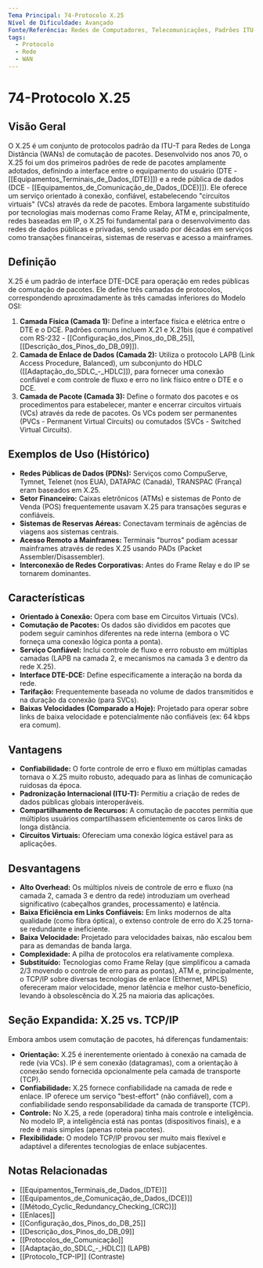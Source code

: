 ```yaml
---
Tema Principal: 74-Protocolo X.25
Nível de Dificuldade: Avançado
Fonte/Referência: Redes de Computadores, Telecomunicações, Padrões ITU-T
tags:
  - Protocolo
  - Rede
  - WAN
---
```


# 74-Protocolo X.25

## Visão Geral

O X.25 é um conjunto de protocolos padrão da ITU-T para Redes de Longa Distância (WANs) de comutação de pacotes. Desenvolvido nos anos 70, o X.25 foi um dos primeiros padrões de rede de pacotes amplamente adotados, definindo a interface entre o equipamento do usuário (DTE - [[Equipamentos_Terminais_de_Dados_(DTE)]]) e a rede pública de dados (DCE - [[Equipamentos_de_Comunicação_de_Dados_(DCE)]]). Ele oferece um serviço orientado à conexão, confiável, estabelecendo "circuitos virtuais" (VCs) através da rede de pacotes. Embora largamente substituído por tecnologias mais modernas como Frame Relay, ATM e, principalmente, redes baseadas em IP, o X.25 foi fundamental para o desenvolvimento das redes de dados públicas e privadas, sendo usado por décadas em serviços como transações financeiras, sistemas de reservas e acesso a mainframes.

## Definição

X.25 é um padrão de interface DTE-DCE para operação em redes públicas de comutação de pacotes. Ele define três camadas de protocolos, correspondendo aproximadamente às três camadas inferiores do Modelo OSI:
1.  **Camada Física (Camada 1):** Define a interface física e elétrica entre o DTE e o DCE. Padrões comuns incluem X.21 e X.21bis (que é compatível com RS-232 - [[Configuração_dos_Pinos_do_DB_25]], [[Descrição_dos_Pinos_do_DB_09]]).
2.  **Camada de Enlace de Dados (Camada 2):** Utiliza o protocolo LAPB (Link Access Procedure, Balanced), um subconjunto do HDLC ([[Adaptação_do_SDLC_-_HDLC]]), para fornecer uma conexão confiável e com controle de fluxo e erro no link físico entre o DTE e o DCE.
3.  **Camada de Pacote (Camada 3):** Define o formato dos pacotes e os procedimentos para estabelecer, manter e encerrar circuitos virtuais (VCs) através da rede de pacotes. Os VCs podem ser permanentes (PVCs - Permanent Virtual Circuits) ou comutados (SVCs - Switched Virtual Circuits).

## Exemplos de Uso (Histórico)

*   **Redes Públicas de Dados (PDNs):** Serviços como CompuServe, Tymnet, Telenet (nos EUA), DATAPAC (Canadá), TRANSPAC (França) eram baseados em X.25.
*   **Setor Financeiro:** Caixas eletrônicos (ATMs) e sistemas de Ponto de Venda (POS) frequentemente usavam X.25 para transações seguras e confiáveis.
*   **Sistemas de Reservas Aéreas:** Conectavam terminais de agências de viagens aos sistemas centrais.
*   **Acesso Remoto a Mainframes:** Terminais "burros" podiam acessar mainframes através de redes X.25 usando PADs (Packet Assembler/Disassembler).
*   **Interconexão de Redes Corporativas:** Antes do Frame Relay e do IP se tornarem dominantes.

## Características

*   **Orientado à Conexão:** Opera com base em Circuitos Virtuais (VCs).
*   **Comutação de Pacotes:** Os dados são divididos em pacotes que podem seguir caminhos diferentes na rede interna (embora o VC forneça uma conexão lógica ponta a ponta).
*   **Serviço Confiável:** Inclui controle de fluxo e erro robusto em múltiplas camadas (LAPB na camada 2, e mecanismos na camada 3 e dentro da rede X.25).
*   **Interface DTE-DCE:** Define especificamente a interação na borda da rede.
*   **Tarifação:** Frequentemente baseada no volume de dados transmitidos e na duração da conexão (para SVCs).
*   **Baixas Velocidades (Comparado a Hoje):** Projetado para operar sobre links de baixa velocidade e potencialmente não confiáveis (ex: 64 kbps era comum).

## Vantagens

*   **Confiabilidade:** O forte controle de erro e fluxo em múltiplas camadas tornava o X.25 muito robusto, adequado para as linhas de comunicação ruidosas da época.
*   **Padronização Internacional (ITU-T):** Permitiu a criação de redes de dados públicas globais interoperáveis.
*   **Compartilhamento de Recursos:** A comutação de pacotes permitia que múltiplos usuários compartilhassem eficientemente os caros links de longa distância.
*   **Circuitos Virtuais:** Ofereciam uma conexão lógica estável para as aplicações.

## Desvantagens

*   **Alto Overhead:** Os múltiplos níveis de controle de erro e fluxo (na camada 2, camada 3 e dentro da rede) introduziam um overhead significativo (cabeçalhos grandes, processamento) e latência.
*   **Baixa Eficiência em Links Confiáveis:** Em links modernos de alta qualidade (como fibra óptica), o extenso controle de erro do X.25 torna-se redundante e ineficiente.
*   **Baixa Velocidade:** Projetado para velocidades baixas, não escalou bem para as demandas de banda larga.
*   **Complexidade:** A pilha de protocolos era relativamente complexa.
*   **Substituído:** Tecnologias como Frame Relay (que simplificou a camada 2/3 movendo o controle de erro para as pontas), ATM e, principalmente, o TCP/IP sobre diversas tecnologias de enlace (Ethernet, MPLS) ofereceram maior velocidade, menor latência e melhor custo-benefício, levando à obsolescência do X.25 na maioria das aplicações.

## Seção Expandida: X.25 vs. TCP/IP

Embora ambos usem comutação de pacotes, há diferenças fundamentais:
*   **Orientação:** X.25 é inerentemente orientado à conexão na camada de rede (via VCs). IP é sem conexão (datagramas), com a orientação à conexão sendo fornecida opcionalmente pela camada de transporte (TCP).
*   **Confiabilidade:** X.25 fornece confiabilidade na camada de rede e enlace. IP oferece um serviço "best-effort" (não confiável), com a confiabilidade sendo responsabilidade da camada de transporte (TCP).
*   **Controle:** No X.25, a rede (operadora) tinha mais controle e inteligência. No modelo IP, a inteligência está nas pontas (dispositivos finais), e a rede é mais simples (apenas roteia pacotes).
*   **Flexibilidade:** O modelo TCP/IP provou ser muito mais flexível e adaptável a diferentes tecnologias de enlace subjacentes.

## Notas Relacionadas

*   [[Equipamentos_Terminais_de_Dados_(DTE)]]
*   [[Equipamentos_de_Comunicação_de_Dados_(DCE)]]
*   [[Método_Cyclic_Redundancy_Checking_(CRC)]]
*   [[Enlaces]]
*   [[Configuração_dos_Pinos_do_DB_25]]
*   [[Descrição_dos_Pinos_do_DB_09]]
*   [[Protocolos_de_Comunicação]]
*   [[Adaptação_do_SDLC_-_HDLC]] (LAPB)
*   [[Protocolo_TCP-IP]] (Contraste)